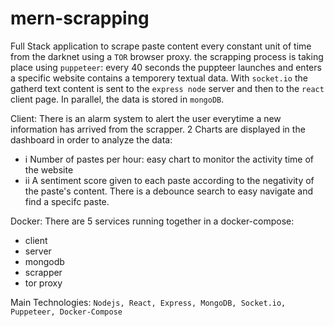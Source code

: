 # mern-scrapping

Full Stack application to scrape paste content every constant unit of time from the darknet using a `TOR` browser proxy.
the scrapping process is taking place using `puppeteer`:
every 40 seconds the puppteer launches and enters a specific website contains a temporery textual data.
With `socket.io` the gatherd text content is sent to the `express node` server and then to the `react` client page.
In parallel, the data is stored in `mongoDB`.

Client:
There is an alarm system to alert the user everytime a new information has arrived from the scrapper.
2 Charts are displayed in the dashboard in order to analyze the data:
  - i Number of pastes per hour: easy chart to monitor the activity time of the website
  - ii A sentiment score given to each paste according to the negativity of the paste's content.
There is a debounce search to easy navigate and find a specifc paste.

Docker:
There are 5 services running together in a docker-compose:
- client
- server
- mongodb
- scrapper
- tor proxy

Main Technologies:
`Nodejs, React, Express, MongoDB, Socket.io, Puppeteer, Docker-Compose`
